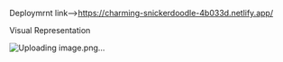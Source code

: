Deploymrnt link-->https://charming-snickerdoodle-4b033d.netlify.app/


Visual Representation

![Uploading image.png…]()


